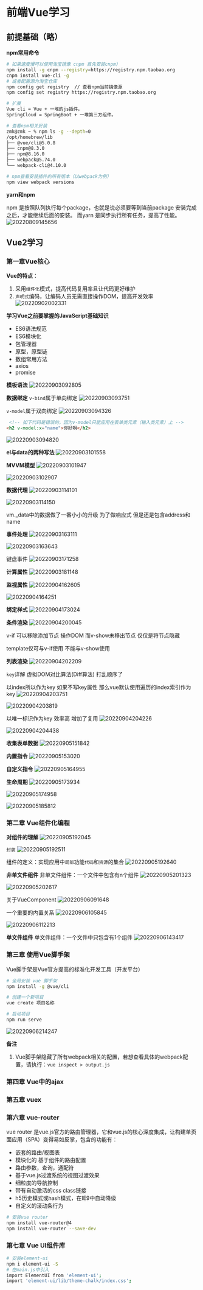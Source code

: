 # 前端Vue学习
## 前提基础（略）
**npm常用命令**
```bash
# 如果速度慢可以使用淘宝镜像 cnpm 首先安装cnpm)
npm install -g cnpm --registry=https://registry.npm.taobao.org
cnpm install vue-cli -g
# 或者配置源为淘宝仓库
npm config get registry  // 查看npm当前镜像源
npm config set registry https://registry.npm.taobao.org

# 扩展
Vue cli = Vue + 一堆的js插件。
SpringCloud = SpringBoot + 一堆第三方组件。

# 查看npm相关安装
zmk@zmk ~ % npm ls -g --depth=0
/opt/homebrew/lib
├── @vue/cli@5.0.8
├── cnpm@8.3.0
├── npm@8.16.0
├── webpack@5.74.0
└── webpack-cli@4.10.0

# npm查看安装插件的所有版本（以webpack为例）
npm view webpack versions
```

**yarn和npm**

npm 是按照队列执行每个package，也就是说必须要等到当前package 安装完成之后，才能继续后面的安装。 而yarn 是同步执行所有任务，提高了性能。
![20220809145656](https://raw.githubusercontent.com/zmk-c/cloudImage/master/img/20220809145656.png)

## Vue2学习
### 第一章Vue核心
**Vue的特点**：
1. 采用`组件化`模式，提高代码复用率且让代码更好维护
2. `声明式`编码，让编码人员无需直接操作DOM，提高开发效率
![20220902002331](https://raw.githubusercontent.com/zmk-c/cloudImage/master/img/20220902002331.png)

**学习Vue之前要掌握的JavaScript基础知识**
- ES6语法规范
- ES6模块化
- 包管理器
- 原型，原型链
- 数组常用方法
- axios
- promise

**模板语法**
![20220903092805](https://raw.githubusercontent.com/zmk-c/cloudImage/master/img/20220903092805.png)


**数据绑定**
`v-bind`属于单向绑定
![20220903093751](https://raw.githubusercontent.com/zmk-c/cloudImage/master/img/20220903093751.png)

`v-model`属于双向绑定
![20220903094326](https://raw.githubusercontent.com/zmk-c/cloudImage/master/img/20220903094326.png)

```html
 <!-- 如下代码是错误的，因为v-model只能应用在表单类元素（输入类元素）上 -->
<h2 v-model:x="name">你好啊</h2>
```
![20220903094820](https://raw.githubusercontent.com/zmk-c/cloudImage/master/img/20220903094820.png)

**el与data的两种写法**
![20220903101558](https://raw.githubusercontent.com/zmk-c/cloudImage/master/img/20220903101558.png)


**MVVM模型**
![20220903101947](https://raw.githubusercontent.com/zmk-c/cloudImage/master/img/20220903101947.png)

![20220903102907](https://raw.githubusercontent.com/zmk-c/cloudImage/master/img/20220903102907.png)


**数据代理**
![20220903114101](https://raw.githubusercontent.com/zmk-c/cloudImage/master/img/20220903114101.png)

![20220903114150](https://raw.githubusercontent.com/zmk-c/cloudImage/master/img/20220903114150.png)

vm._data中的数据做了一番小小的升级 为了做响应式 但是还是包含address和name


**事件处理**
![20220903163111](https://raw.githubusercontent.com/zmk-c/cloudImage/master/img/20220903163111.png)

![20220903163643](https://raw.githubusercontent.com/zmk-c/cloudImage/master/img/20220903163643.png)

键盘事件
![20220903171258](https://raw.githubusercontent.com/zmk-c/cloudImage/master/img/20220903171258.png)


**计算属性**
![20220903181148](https://raw.githubusercontent.com/zmk-c/cloudImage/master/img/20220903181148.png)


**监视属性**
![20220904162605](https://raw.githubusercontent.com/zmk-c/cloudImage/master/img/20220904162605.png)

![20220904164251](https://raw.githubusercontent.com/zmk-c/cloudImage/master/img/20220904164251.png)


**绑定样式**
![20220904173024](https://raw.githubusercontent.com/zmk-c/cloudImage/master/img/20220904173024.png)


**条件渲染**
![20220904200045](https://raw.githubusercontent.com/zmk-c/cloudImage/master/img/20220904200045.png)

v-if 可以移除添加节点 操作DOM 而v-show未移出节点 仅仅是将节点隐藏

template仅可与v-if使用 不能与v-show使用


**列表渲染**
![20220904202209](https://raw.githubusercontent.com/zmk-c/cloudImage/master/img/20220904202209.png)

`key`详解 虚拟DOM对比算法(Diff算法)  打乱顺序了

以index所以作为key 如果不写key属性 那么vue默认使用遍历的index索引作为key
![20220904203751](https://raw.githubusercontent.com/zmk-c/cloudImage/master/img/20220904203751.png)

![20220904203819](https://raw.githubusercontent.com/zmk-c/cloudImage/master/img/20220904203819.png)

以唯一标识作为key  效率高 增加了复用 
![20220904204226](https://raw.githubusercontent.com/zmk-c/cloudImage/master/img/20220904204226.png)

![20220904204438](https://raw.githubusercontent.com/zmk-c/cloudImage/master/img/20220904204438.png)


**收集表单数据**
![20220905151842](https://raw.githubusercontent.com/zmk-c/cloudImage/master/img/20220905151842.png)


**内置指令**
![20220905153020](https://raw.githubusercontent.com/zmk-c/cloudImage/master/img/20220905153020.png)


**自定义指令**
![20220905164955](https://raw.githubusercontent.com/zmk-c/cloudImage/master/img/20220905164955.png)


**生命周期**
![20220905173934](https://raw.githubusercontent.com/zmk-c/cloudImage/master/img/20220905173934.png)

![20220905174958](https://raw.githubusercontent.com/zmk-c/cloudImage/master/img/20220905174958.png)

![20220905185812](https://raw.githubusercontent.com/zmk-c/cloudImage/master/img/20220905185812.png)

### 第二章 Vue组件化编程

**对组件的理解**
![20220905192045](https://raw.githubusercontent.com/zmk-c/cloudImage/master/img/20220905192045.png)

`封装`
![20220905192511](https://raw.githubusercontent.com/zmk-c/cloudImage/master/img/20220905192511.png)

组件的定义：实现应用中`局部`功能`代码`和`资源`的集合
![20220905192640](https://raw.githubusercontent.com/zmk-c/cloudImage/master/img/20220905192640.png)


**非单文件组件**
非单文件组件：一个文件中包含有n个组件
![20220905201323](https://raw.githubusercontent.com/zmk-c/cloudImage/master/img/20220905201323.png)

![20220905202617](https://raw.githubusercontent.com/zmk-c/cloudImage/master/img/20220905202617.png)

关于VueComponent
![20220906091648](https://raw.githubusercontent.com/zmk-c/cloudImage/master/img/20220906091648.png)

一个重要的内置关系
![20220906105845](https://raw.githubusercontent.com/zmk-c/cloudImage/master/img/20220906105845.png)

![20220906112213](https://raw.githubusercontent.com/zmk-c/cloudImage/master/img/20220906112213.png)

**单文件组件**
单文件组件：一个文件中只包含有1个组件
![20220906143417](https://raw.githubusercontent.com/zmk-c/cloudImage/master/img/20220906143417.png)

### 第三章 使用Vue脚手架
Vue脚手架是Vue官方提高的标准化开发工具（开发平台）
```bash
# 全局安装 vue 脚手架
npm install -g @vue/cli

# 创建一个新项目
vue create 项目名称

# 启动项目
npm run serve
```
![20220906214247](https://raw.githubusercontent.com/zmk-c/cloudImage/master/img/20220906214247.png)

**备注**
1. Vue脚手架隐藏了所有webpack相关的配置，若想查看具体的webpack配置，请执行：`vue inspect > output.js`


### 第四章 Vue中的ajax


### 第五章 vuex


### 第六章 vue-router
vue router 是vue.js官方的路由管理器，它和vue.js的核心深度集成，让构建单页面应用（SPA）变得易如反掌，包含的功能有：
- 嵌套的路由/视图表
- 模块化的 基于组件的路由配置
- 路由参数，查询，通配符
- 基于vue.js过渡系统的视图过渡效果
- 细粒度的导航控制
- 带有自动激活的css class链接
- h5历史模式或hash模式，在IE9中自动降级
- 自定义的滚动条行为

```bash
# 安装vue router
npm install vue-router@4
npm install vue-router --save-dev
```

### 第七章 Vue UI组件库

```bash
# 安装element-ui
npm i element-ui -S  
# 在main.js中引入
import ElementUI from 'element-ui';
import 'element-ui/lib/theme-chalk/index.css';
```